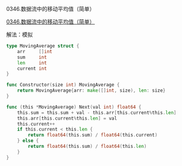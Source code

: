 0346.数据流中的移动平均值（简单）

[0346.数据流中的移动平均值（简单）](https://leetcode.cn/problems/moving-average-from-data-stream/)



解法：模拟



```go
type MovingAverage struct {
	arr     []int
	sum     int
	len     int
	current int
}

func Constructor(size int) MovingAverage {
	return MovingAverage{arr: make([]int, size), len: size}
}

func (this *MovingAverage) Next(val int) float64 {
	this.sum = this.sum + val - this.arr[this.current%this.len]
	this.arr[this.current%this.len] = val
	this.current++
	if this.current < this.len {
		return float64(this.sum) / float64(this.current)
	} else {
		return float64(this.sum) / float64(this.len)
	}
}
```
